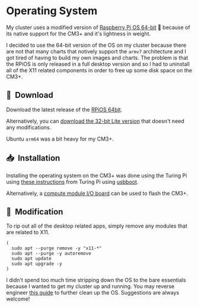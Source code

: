 # Operating System

My cluster uses a modified version of [Raspberry Pi OS 64-bit][RPiOS]
:strawberry: because of its native support for the CM3+ and it's
lightness in weight.

I decided to use the 64-bit version of the OS on my cluster because there are
not that many charts that notively support the `armv7` architecture and I
got tired of having to build my own images and charts. The problem is that
the RPiOS is only released in a full desktop version and so I had to
uninstall all of the X11 related components in order to free up some
disk space on the CM3+.

## :floppy_disk:&nbsp;  Download

Download the latest release of the [RPiOS 64bit][RPiOS].

Alternatively, you can [download the 32-bit Lite version][32bit] that doesn't
need any modifications.

Ubuntu `arm64` was a bit heavy for my CM3+.

## :inbox_tray:&nbsp; Installation

Installing the operating system on the CM3+ was done using the Turing Pi
using [these instructions][these] from Turing Pi using [usbboot].

Alternatively, a [compute module I/O board][1] can be used to flash the CM3+.

## :wrench:&nbsp; Modification

To rip out all of the desktop related apps, simply remove any modules that are
related to X11.

```shell
(
  sudo apt --purge remove -y "x11-*"
  sudo apt --purge -y autoremove
  sudo apt update
  sudo apt upgrade -y
)
```

I didn't spend too much time stripping down the OS to the bare essentials
because I wanted to get my cluster up and running. You may reverse
engineer [this guide] to further clean up the OS. Suggestions are always
welcome!

[32bit]: https://www.raspberrypi.org/software/operating-systems/
[RPiOS]: https://downloads.raspberrypi.org/raspios_arm64/images/
[these]: https://docs.turingpi.com/get-started/flashing-compute-modules
[usbboot]: https://github.com/raspberrypi/usbboot
[1]: https://www.amazon.com/Compute-Module-Board-PoE-Development/dp/B08BLC1DVD/
[this guide]: https://www.raspberrypi.org/forums/viewtopic.php?t=133691
